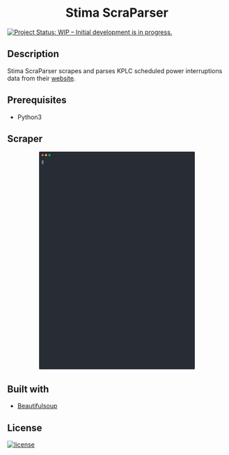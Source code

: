 <h1 align="center"><b>Stima ScraParser</b></h1>

[![Project Status: WIP – Initial development is in progress.](https://www.repostatus.org/badges/latest/wip.svg)](https://github.com/DanNduati/Jokes_api)

## <b>Description</b>


Stima ScraParser scrapes and parses KPLC scheduled power interruptions data from their [website](https://kplc.co.ke/category/view/50/planned-power-interruptions).

## <b>Prerequisites</b>
- Python3

## Scraper
<p align="center">
<img height="500" src="images/demo.svg">
</p>

## Built with
- [Beautifulsoup](https://beautiful-soup-4.readthedocs.io/en/latest/)


## <b>License</b>
[![license](https://img.shields.io/github/license/mashape/apistatus.svg?style=for-the-badge)](LICENSE)
